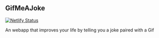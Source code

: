 ## GifMeAJoke

[![Netlify Status](https://api.netlify.com/api/v1/badges/1955426a-e209-4fb9-8890-76f67a166a32/deploy-status)](https://app.netlify.com/sites/gifmeajoke/deploys)

An webapp that improves your life by telling you a joke paired with a Gif
